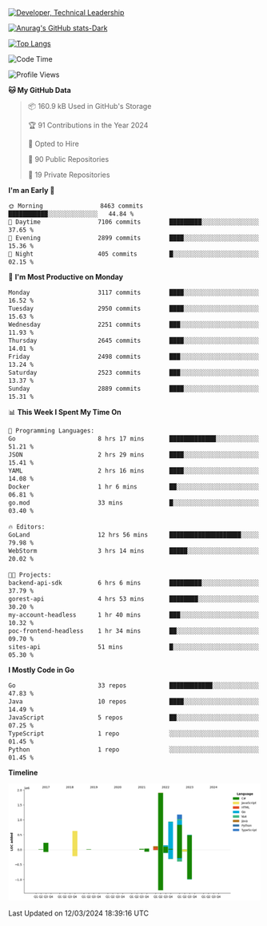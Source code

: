 <div>
  <a href="https://www.linkedin.com/in/arielpineiro/" target="_blank" rel="nofollow noopener noreferrer">
    <img src="https://img.shields.io/badge/-LinkedIn-%230077B5?style=for-the-badge&logo=linkedin&logoColor=white" alt="Developer, Technical Leadership" title="Ariel Piñeiro">
  </a>
</div>

[![Anurag's GitHub stats-Dark](https://github-readme-stats.vercel.app/api?username=arielsrv&show_icons=true&theme=dark#gh-dark-mode-only)](https://github.com/anuraghazra/github-readme-stats#gh-dark-mode-only)

[![Top Langs](https://github-readme-stats.vercel.app/api/top-langs/?username=arielsrv&layout=compact&langs_count=10&theme=dark#gh-dark-mode-only)](https://github.com/anuraghazra/github-readme-stats&theme=dark#gh-dark-mode-only)

<!--START_SECTION:waka-->
![Code Time](http://img.shields.io/badge/Code%20Time-671%20hrs%2046%20mins-blue)

![Profile Views](http://img.shields.io/badge/Profile%20Views-1-blue)

**🐱 My GitHub Data** 

> 📦 160.9 kB Used in GitHub's Storage 
 > 
> 🏆 91 Contributions in the Year 2024
 > 
> 💼 Opted to Hire
 > 
> 📜 90 Public Repositories 
 > 
> 🔑 19 Private Repositories 
 > 
**I'm an Early 🐤** 

```text
🌞 Morning                8463 commits        ███████████░░░░░░░░░░░░░░   44.84 % 
🌆 Daytime                7106 commits        █████████░░░░░░░░░░░░░░░░   37.65 % 
🌃 Evening                2899 commits        ████░░░░░░░░░░░░░░░░░░░░░   15.36 % 
🌙 Night                  405 commits         █░░░░░░░░░░░░░░░░░░░░░░░░   02.15 % 
```
📅 **I'm Most Productive on Monday** 

```text
Monday                   3117 commits        ████░░░░░░░░░░░░░░░░░░░░░   16.52 % 
Tuesday                  2950 commits        ████░░░░░░░░░░░░░░░░░░░░░   15.63 % 
Wednesday                2251 commits        ███░░░░░░░░░░░░░░░░░░░░░░   11.93 % 
Thursday                 2645 commits        ████░░░░░░░░░░░░░░░░░░░░░   14.01 % 
Friday                   2498 commits        ███░░░░░░░░░░░░░░░░░░░░░░   13.24 % 
Saturday                 2523 commits        ███░░░░░░░░░░░░░░░░░░░░░░   13.37 % 
Sunday                   2889 commits        ████░░░░░░░░░░░░░░░░░░░░░   15.31 % 
```


📊 **This Week I Spent My Time On** 

```text
💬 Programming Languages: 
Go                       8 hrs 17 mins       █████████████░░░░░░░░░░░░   51.21 % 
JSON                     2 hrs 29 mins       ████░░░░░░░░░░░░░░░░░░░░░   15.41 % 
YAML                     2 hrs 16 mins       ████░░░░░░░░░░░░░░░░░░░░░   14.08 % 
Docker                   1 hr 6 mins         ██░░░░░░░░░░░░░░░░░░░░░░░   06.81 % 
go.mod                   33 mins             █░░░░░░░░░░░░░░░░░░░░░░░░   03.40 % 

🔥 Editors: 
GoLand                   12 hrs 56 mins      ████████████████████░░░░░   79.98 % 
WebStorm                 3 hrs 14 mins       █████░░░░░░░░░░░░░░░░░░░░   20.02 % 

🐱‍💻 Projects: 
backend-api-sdk          6 hrs 6 mins        █████████░░░░░░░░░░░░░░░░   37.79 % 
gorest-api               4 hrs 53 mins       ████████░░░░░░░░░░░░░░░░░   30.20 % 
my-account-headless      1 hr 40 mins        ███░░░░░░░░░░░░░░░░░░░░░░   10.32 % 
poc-frontend-headless    1 hr 34 mins        ██░░░░░░░░░░░░░░░░░░░░░░░   09.70 % 
sites-api                51 mins             █░░░░░░░░░░░░░░░░░░░░░░░░   05.30 % 
```

**I Mostly Code in Go** 

```text
Go                       33 repos            ████████████░░░░░░░░░░░░░   47.83 % 
Java                     10 repos            ████░░░░░░░░░░░░░░░░░░░░░   14.49 % 
JavaScript               5 repos             ██░░░░░░░░░░░░░░░░░░░░░░░   07.25 % 
TypeScript               1 repo              ░░░░░░░░░░░░░░░░░░░░░░░░░   01.45 % 
Python                   1 repo              ░░░░░░░░░░░░░░░░░░░░░░░░░   01.45 % 
```



**Timeline**

![Lines of Code chart](https://raw.githubusercontent.com/arielsrv/arielsrv/main/assets/bar_graph.png)


 Last Updated on 12/03/2024 18:39:16 UTC
<!--END_SECTION:waka-->

